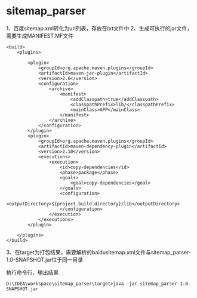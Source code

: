 # sitemap_parser

1、百度sitemap.xml转化为url列表，存放在txt文件中
2、生成可执行的jar文件，需要生成MANIFEST.MF文件

	<build>
	    <plugins>
	
	        <plugin>
	            <groupId>org.apache.maven.plugins</groupId>
	            <artifactId>maven-jar-plugin</artifactId>
	            <version>2.6</version>
	            <configuration>
	                <archive>
	                    <manifest>
	                        <addClasspath>true</addClasspath>
	                        <classpathPrefix>lib/</classpathPrefix>
	                        <mainClass>APP</mainClass>
	                    </manifest>
	                </archive>
	            </configuration>
	        </plugin>
	        <plugin>
	            <groupId>org.apache.maven.plugins</groupId>
	            <artifactId>maven-dependency-plugin</artifactId>
	            <version>2.10</version>
	            <executions>
	                <execution>
	                    <id>copy-dependencies</id>
	                    <phase>package</phase>
	                    <goals>
	                        <goal>copy-dependencies</goal>
	                    </goals>
	                    <configuration>
	                        <outputDirectory>${project.build.directory}/lib</outputDirectory>
	                    </configuration>
	                </execution>
	            </executions>
	        </plugin>
	
	    </plugins>
	</build>

3、在target为打包结果，需要解析的baidusitemap.xml文件与sitemap_parser-1.0-SNAPSHOT.jar位于同一目录

执行命令行，输出结果

	D:\IDEA\workspace\sitemap_parser\target>java -jar sitemap_parser-1.0-SNAPSHOT.jar